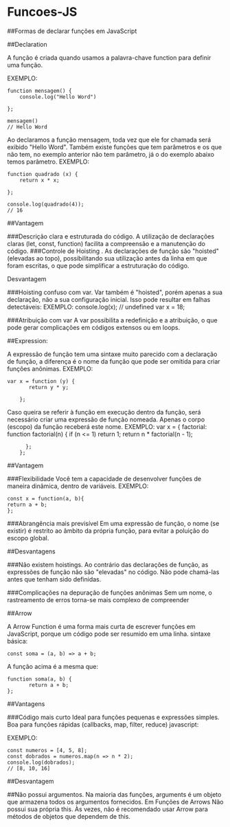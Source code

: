 # Funcoes-JS
##Formas de declarar funções em JavaScript

##Declaration

A função é criada quando usamos a palavra-chave function para definir uma função. 

EXEMPLO:
	
 	function mensagem() {
		console.log("Hello Word")
	
	};
	
	mensagem()
	// Hello Word

Ao declaramos a função mensagem, toda vez que ele for chamada será exibido "Hello Word". Também existe funções que tem parâmetros e os que não tem, no exemplo anterior não tem parâmetro, já o do exemplo abaixo temos parâmetro.
EXEMPLO:

	function quadrado (x) {
		return x * x;
	
	};
	
	console.log(quadrado(4));
	// 16

##Vantagem

###Descrição clara e estruturada do código.
A utilização de declarações claras (let, const, function) facilita a compreensão e a manutenção do código.
###Controle de Hoisting .
As declarações de função são "hoisted" (elevadas ao topo), possibilitando sua utilização antes da linha em que foram escritas, o que pode simplificar a estruturação do código.
	

Desvantagem

###Hoisting confuso com var.
Var também é "hoisted", porém apenas a sua declaração, não a sua configuração inicial.  Isso pode resultar em falhas detectáveis:
	EXEMPLO: 
		console.log(x); // undefined
		var x = 18;


###Atribuição com var
A var possibilita a redefinição e a atribuição, o que pode gerar complicações em códigos extensos ou em loops.





##Expression:
	
A expressão de função tem uma sintaxe muito parecido com a declaração de função, a diferença é o nome da função que pode ser omitida para criar funções anônimas.
EXEMPLO:
	
 	var x = function (y) {
  		   return y * y;
		
		};

Caso queira se referir à função em execução dentro da função, será necessário criar uma expressão de função nomeada.  Apenas o corpo (escopo) da função receberá este nome.
EXEMPLO:
		var x = {
  		  factorial: function factorial(n) {
    		     if (n <= 1) return 1;
    		     return n * factorial(n - 1);
 			 
		  };
		};



##Vantagem

###Flexibilidade
Você tem a capacidade de desenvolver funções de maneira dinâmica, dentro de variáveis.
EXEMPLO:

	const x = function(a, b){
 	return a + b; 
  	};
	
###Abrangência mais previsível
Em uma expressão de função, o nome (se existir) é restrito ao âmbito da própria função, para evitar a poluição do escopo global.


##Desvantagens

###Não existem hoistings.
 Ao contrário das declarações de função, as expressões de função não são "elevadas" no código.  Não pode chamá-las antes que tenham sido definidas.
 
###Complicações na depuração de funções anônimas
Sem um nome, o rastreamento de erros torna-se mais complexo de compreender


##Arrow

A Arrow Function é uma forma mais curta de escrever funções em JavaScript, porque um código pode ser resumido em uma linha.
sintaxe básica:
	
 	const soma = (a, b) => a + b;
	
A função acima é a mesma que:
	
 	function soma(a, b) {
           return a + b;
	};

##Vantagens

###Código mais curto
Ideal para funções pequenas e expressões simples.
Boa para funções rápidas (callbacks, map, filter, reduce)
javascript:

EXEMPLO:
	
 	const numeros = [4, 5, 8];
	const dobrados = numeros.map(n => n * 2);
	console.log(dobrados);
 	// [8, 10, 16]


##Desvantagem

##Não possui argumentos.
Na maioria das funções, arguments é um objeto que armazena todos os argumentos fornecidos.  Em Funções de Arrows
Não possui sua própria this. Às vezes, não é recomendado usar Arrow para métodos de objetos que dependem de this.
